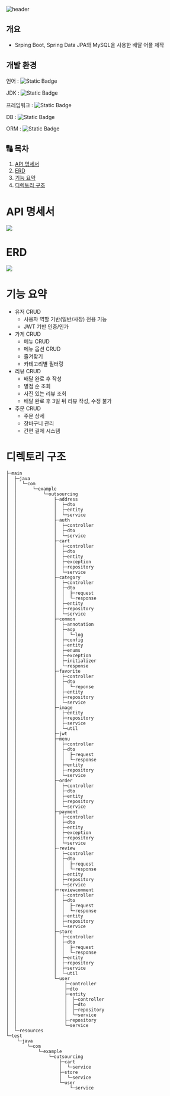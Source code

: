 ![header](https://capsule-render.vercel.app/api?type=waving&color=auto&height=250&section=header&text=OutSourcing%20Project&fontSize=80)

## 개요
- Srping Boot, Spring Data JPA와 MySQL을 사용한 배달 어플 제작

## 개발 환경
언어 : ![Static Badge](https://img.shields.io/badge/Java-red?style=flat-square)

JDK : ![Static Badge](https://img.shields.io/badge/JDK-17-yellow?style=flat-square)

프레임워크 : ![Static Badge](https://img.shields.io/badge/SpringBoot-%23FFFF00?logo=springboot)

DB : ![Static Badge](https://img.shields.io/badge/MySql-%23FFFFFF?style=flat&logo=mysql)

ORM : ![Static Badge](https://img.shields.io/badge/JPA-FFA500?style=flat)

## 🔠 목차

1. [API 명세서](#-api-명세서)
2. [ERD](#-erd)
3. [기능 요약](#-기능-요약)
4. [디렉토리 구조](#-디렉토리-구조)

# API 명세서
![](https://cdn.gamma.app/pfxwn8km4qwffby/0b4f7ba276814f9cbe25033e81bef16c/original/main-til-04-23-2.png)

# ERD
![](https://cdn.gamma.app/pfxwn8km4qwffby/eea9339e5e0545fb8d410a089b297309/original/erd.png)

# 기능 요약
- 유저 CRUD
  - 사용자 역할 기반(일반/사장) 전용 기능
  - JWT 기반 인증/인가
- 가게 CRUD
  - 메뉴 CRUD
  - 메뉴 옵션 CRUD
  - 즐겨찾기
  - 카테고리별 필터링
- 리뷰 CRUD
  - 배달 완료 후 작성 
  - 별점 순 조회
  - 사진 있는 리뷰 조회
  - 배달 완료 후 3일 뒤 리뷰 작성, 수정 불가
- 주문 CRUD
  - 주문 상세
  - 장바구니 관리
  - 간편 결제 시스템

# 디렉토리 구조
```
├─main
│  ├─java
│  │  └─com
│  │      └─example
│  │          └─outsourcing
│  │              ├─address
│  │              │  ├─dto
│  │              │  ├─entity
│  │              │  └─service
│  │              ├─auth
│  │              │  ├─controller
│  │              │  ├─dto
│  │              │  └─service
│  │              ├─cart
│  │              │  ├─controller
│  │              │  ├─dto
│  │              │  ├─entity
│  │              │  ├─exception
│  │              │  ├─repository
│  │              │  └─service
│  │              ├─category
│  │              │  ├─controller
│  │              │  ├─dto
│  │              │  │  ├─request
│  │              │  │  └─response
│  │              │  ├─entity
│  │              │  ├─repository
│  │              │  └─service
│  │              ├─common
│  │              │  ├─annotation
│  │              │  ├─aop
│  │              │  │  └─log
│  │              │  ├─config
│  │              │  ├─entity
│  │              │  ├─enums
│  │              │  ├─exception
│  │              │  ├─initializer
│  │              │  └─response
│  │              ├─favorite
│  │              │  ├─controller
│  │              │  ├─dto
│  │              │  │  └─reponse
│  │              │  ├─entity
│  │              │  ├─repository
│  │              │  └─service
│  │              ├─image
│  │              │  ├─entity
│  │              │  ├─repository
│  │              │  ├─service
│  │              │  └─util
│  │              ├─jwt
│  │              ├─menu
│  │              │  ├─controller
│  │              │  ├─dto
│  │              │  │  ├─request
│  │              │  │  └─response
│  │              │  ├─entity
│  │              │  ├─repository
│  │              │  └─service
│  │              ├─order
│  │              │  ├─controller
│  │              │  ├─dto
│  │              │  ├─entity
│  │              │  ├─repository
│  │              │  └─service
│  │              ├─payment
│  │              │  ├─controller
│  │              │  ├─dto
│  │              │  ├─entity
│  │              │  ├─exception
│  │              │  ├─repository
│  │              │  └─service
│  │              ├─review
│  │              │  ├─controller
│  │              │  ├─dto
│  │              │  │  ├─request
│  │              │  │  └─response
│  │              │  ├─entity
│  │              │  ├─repository
│  │              │  └─service
│  │              ├─reviewcomment
│  │              │  ├─controller
│  │              │  ├─dto
│  │              │  │  ├─request
│  │              │  │  └─response
│  │              │  ├─entity
│  │              │  ├─repository
│  │              │  └─service
│  │              ├─store
│  │              │  ├─controller
│  │              │  ├─dto
│  │              │  │  ├─request
│  │              │  │  └─response
│  │              │  ├─entity
│  │              │  ├─repository
│  │              │  ├─service
│  │              │  └─util
│  │              └─user
│  │                  ├─controller
│  │                  ├─dto
│  │                  ├─entity
│  │                  │  ├─controller
│  │                  │  ├─dto
│  │                  │  ├─repository
│  │                  │  └─service
│  │                  ├─repository
│  │                  └─service
│  └─resources
└─test
    └─java
        └─com
            └─example
                └─outsourcing
                    ├─cart
                    │  └─service
                    ├─store
                    │  └─service
                    └─user
                        └─service

```